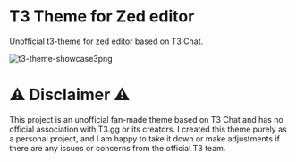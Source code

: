 # T3 Theme for Zed editor

Unofficial t3-theme for zed editor based on T3 Chat.

![t3-theme-showcase3png](https://github.com/user-attachments/assets/ae3dd42c-625e-46a9-a074-d7441b9ef362)

# ⚠️ Disclaimer ⚠️
This project is an unofficial fan-made theme based on T3 Chat and has no official association with T3.gg or its creators. I created this theme purely as a personal project, and I am happy to take it down or make adjustments if there are any issues or concerns from the official T3 team.
